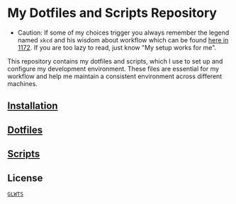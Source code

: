# My Dotfiles and Scripts Repository

* Caution: If some of my choices trigger you always remember the legend named `xkcd` and his wisdom about workflow which can be found [here in 1172](https://xkcd.com/1172/). If you are too lazy to read, just know "My setup works for me".

This repository contains my dotfiles and scripts, which I use to set up and configure my development environment. These files are essential for my workflow and help me maintain a consistent environment across different machines.

## [Installation](/docs/scripts.md#dotfiles-setup)

## [Dotfiles](/docs/dotfiles.md)

## [Scripts](/docs/scripts.md)

## License

[`GLWTS`](/docs/LICENSE)

